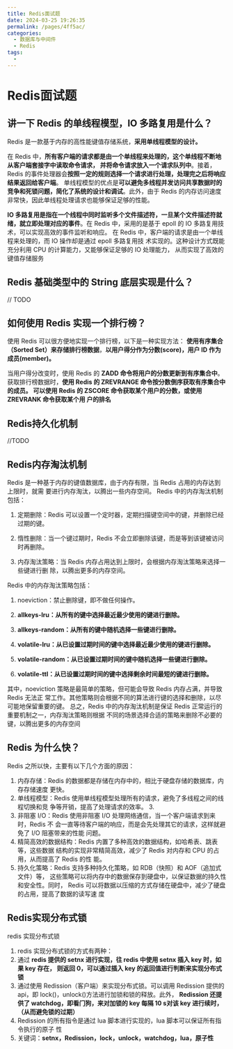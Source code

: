 ```yaml
---
title: Redis面试题
date: 2024-03-25 19:26:35
permalink: /pages/4ff5ac/
categories:
  - 数据库与中间件
  - Redis
tags:
  - 
---
```

# Redis面试题



## 讲⼀下 Redis 的单线程模型，IO 多路复⽤是什么？



Redis 是⼀款基于内存的⾼性能键值存储系统，**采⽤单线程模型的设计。**

在 Redis 中，**所有客户端的请求都是由⼀个单线程来处理的，这个单线程不断地从客户端套接字中读取命令请求， 并将命令请求放⼊⼀个请求队列中**。接着，Redis 的事件处理器会**按照⼀定的规则选择⼀个请求进⾏处理，处理完之后将响应结果返回给客户端**。 单线程模型的优点是**可以避免多线程并发访问共享数据时的竞争和死锁问题，简化了系统的设计和调试**。此外，由于 Redis 的内存访问速度⾮常快，因此单线程处理请求也能够保证⾜够的性能。 

**IO 多路复⽤是指在⼀个线程中同时监听多个⽂件描述符，⼀旦某个⽂件描述符就绪，就⽴即处理对应的事件**。在 Redis 中，采⽤的是基于 epoll 的 IO 多路复⽤技术，可以实现⾼效的事件监听和响应。 在 Redis 中，客户端的请求是由⼀个单线程来处理的，⽽ IO 操作却是通过 epoll 多路复⽤技 术实现的。这种设计⽅式既能充分利⽤ CPU 的计算能⼒，⼜能够保证⾜够的 IO 处理能⼒， 从⽽实现了⾼效的键值存储服务





## Redis 基础类型中的 String 底层实现是什么？

// TODO





## 如何使⽤ Redis 实现⼀个排⾏榜？

使⽤ Redis 可以很⽅便地实现⼀个排⾏榜，以下是⼀种实现⽅法： **使⽤有序集合（Sorted Set）来存储排⾏榜数据**，**以⽤户得分作为分数(score)，⽤户 ID 作为 成员(member)。** 

当⽤户得分改变时，使⽤ Redis 的 **ZADD 命令将⽤户的分数更新到有序集合中**。 获取排⾏榜数据时，**使⽤ Redis 的 ZREVRANGE 命令按分数倒序获取有序集合中的成员。 可以使⽤ Redis 的 ZSCORE 命令获取某个⽤户的分数，或使⽤ ZREVRANK 命令获取某个⽤ 户的排名**







## Redis持久化机制

//TODO





## Redis内存淘汰机制

Redis 是⼀种基于内存的键值数据库，由于内存有限，当 Redis 占⽤的内存达到上限时，就需 要进⾏内存淘汰，以腾出⼀些内存空间。 Redis 中的内存淘汰机制包括： 

1. 定期删除：Redis 可以设置⼀个定时器，定期扫描键空间中的键，并删除已经过期的键。 

2.  惰性删除：当⼀个键过期时，Redis 不会⽴即删除该键，⽽是等到该键被访问时再删除。 

3. 内存淘汰策略：当 Redis 内存占⽤达到上限时，会根据内存淘汰策略来选择⼀些键进⾏删 除，以腾出更多的内存空间。

   

   

 Redis 中的内存淘汰策略包括： 

1. noeviction：禁⽌删除键，即不做任何操作。 

2. **allkeys-lru：从所有的键中选择最近最少使⽤的键进⾏删除。** 

3. **allkeys-random：从所有的键中随机选择⼀些键进⾏删除。**

4.  **volatile-lru：从已设置过期时间的键中选择最近最少使⽤的键进⾏删除。** 

5.  **volatile-random：从已设置过期时间的键中随机选择⼀些键进⾏删除。** 

6.  **volatile-ttl：从已设置过期时间的键中选择剩余时间最短的键进⾏删除。** 

   

其中，noeviction 策略是最简单的策略，但可能会导致 Redis 内存占满，并导致 Redis ⽆法正 常⼯作。其他策略则会根据不同的算法进⾏键的选择和删除，以尽可能地保留重要的键。 总之，Redis 中的内存淘汰机制是保证 Redis 正常运⾏的重要机制之⼀，内存淘汰策略则根据 不同的场景选择合适的策略来删除不必要的键，以腾出更多的内存空间





## Redis 为什么快？

Redis 之所以快，主要有以下⼏个⽅⾯的原因： 

1. 内存存储：Redis 的数据都是存储在内存中的，相⽐于硬盘存储的数据库，内存存储速度 更快。 
2. 单线程模型：Redis 使⽤单线程模型处理所有的请求，避免了多线程之间的线程切换和竞 争等开销，提⾼了处理请求的效率。 3. 
3. ⾮阻塞 I/O：Redis 使⽤⾮阻塞 I/O 处理⽹络通信，当⼀个客户端请求到来时，Redis 不 会⼀直等待客户端的响应，⽽是会先处理其它的请求，这样就避免了 I/O 阻塞带来的性能 问题。 
4. 精简⾼效的数据结构：Redis 内置了多种⾼效的数据结构，如哈希表、跳表等，这些数据 结构的实现⾮常精简⾼效，减少了 Redis 对内存和 CPU 的占⽤，从⽽提⾼了 Redis 的性 能。 
5. 持久化策略：Redis ⽀持多种持久化策略，如 RDB（快照）和 AOF（追加式⽂件）等， 这些策略可以将内存中的数据保存到硬盘中，以保证数据的持久性和安全性。同时， Redis 可以将数据以压缩的⽅式存储在硬盘中，减少了硬盘的占⽤，提⾼了数据的读写速 度





## Redis实现分布式锁

redis 实现分布式锁 

1. redis 实现分布式锁的⽅式有两种： 
2. 通过 **redis 提供的 setnx 进⾏实现，往 redis 中使⽤ setnx 插⼊ key 时，如果 key 存在， 则返回 0，可以通过插⼊ key 的返回值进⾏判断来实现分布式锁** 
3. 通过使⽤ Redission（客户端）来实现分布式锁。可以调⽤ Redission 提供的 api，即 lock()，unlock()⽅法进⾏加锁和锁的释放。此外， **Redission 还提供了 watchdog，即看⻔狗，来对加锁的 key 每隔 10 s对该 key 进⾏续时，（从⽽避免锁的过期）** 
4. Redission 的所有指令是通过 lua 脚本进⾏实现的，lua 脚本可以保证所有指令执⾏的原⼦ 性 
5. 关键词：**setnx，Redission，lock，unlock，watchdog，lua，原⼦性**







